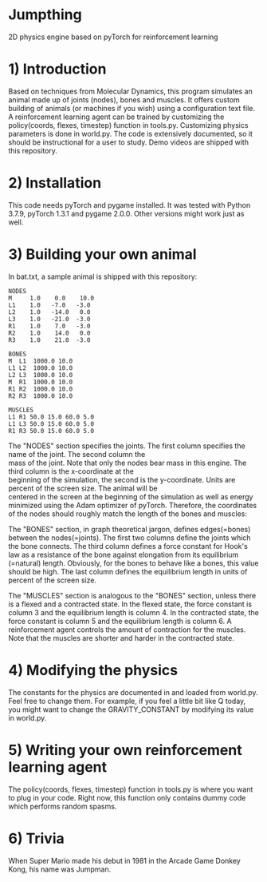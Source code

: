 # Jumpthing
2D physics engine based on pyTorch for reinforcement learning

# 1) Introduction  
Based on techniques from Molecular Dynamics, this program simulates an animal made up of joints (nodes), bones and muscles. It offers custom building of animals (or machines if you wish) using a configuration text file. A reinforcement learning agent can be trained by customizing the policy(coords, flexes, timestep) function in tools.py. Customizing physics parameters is done in world.py. The code is extensively documented, so it should be instructional for a user to study. Demo videos are shipped with this repository.

# 2) Installation
This code needs pyTorch and pygame installed. It was tested with Python 3.7.9, pyTorch 1.3.1 and pygame 2.0.0.  Other versions might work just as well.

# 3) Building your own animal  
In bat.txt, a sample animal is shipped with this repository:  

    NODES
    M     1.0    0.0    10.0
    L1    1.0   -7.0   -3.0
    L2    1.0   -14.0   0.0
    L3    1.0   -21.0  -3.0
    R1    1.0    7.0   -3.0
    R2    1.0    14.0   0.0
    R3    1.0    21.0  -3.0
    
    BONES
    M  L1  1000.0 10.0
    L1 L2  1000.0 10.0
    L2 L3  1000.0 10.0
    M  R1  1000.0 10.0
    R1 R2  1000.0 10.0
    R2 R3  1000.0 10.0
    
    MUSCLES
    L1 R1 50.0 15.0 60.0 5.0
    L1 L3 50.0 15.0 60.0 5.0
    R1 R3 50.0 15.0 60.0 5.0


The "NODES" section specifies the joints. The first column specifies the name of the joint. The second column the  
mass of the joint. Note that only the nodes bear mass in this engine. The third column is the x-coordinate at the   
beginning of the simulation, the second is the y-coordinate. Units are percent of the screen size. The animal will be  
centered in the screen at the beginning of the simulation as well as energy minimized using the Adam optimizer of pyTorch. Therefore, the coordinates of the nodes should roughly match the length of the bones and muscles:

The "BONES" section, in graph theoretical jargon, defines edges(=bones) between the nodes(=joints). The first two columns define the joints which the bone connects. The third column defines a force constant for Hook's law as a resistance of the bone against elongation from its equilibrium (=natural) length. Obviously, for the bones to behave like a bones, this value should be high. The last column defines the equilibrium length in units of percent of the screen size.

The "MUSCLES" section is analogous to the "BONES" section, unless there is a flexed and a contracted state. In the flexed state, the force constant is column 3 and the equilibrium length is column 4. In the contracted state, the force constant is column 5 and the equilibrium length is column 6. A reinforcement agent controls the amount of contraction for the muscles. Note that the muscles are shorter and harder in the contracted state.

# 4) Modifying the physics
The constants for the physics are documented in and loaded from world.py. Feel free to change them. For example, if you feel a little bit like Q today, you might want to change the GRAVITY_CONSTANT by modifying its value in world.py.

# 5) Writing your own reinforcement learning agent
The policy(coords, flexes, timestep) function in tools.py is where you want to plug in your code. Right now,
this function only contains dummy code which performs random spasms.

# 6) Trivia
When Super Mario made his debut in 1981 in the Arcade Game Donkey Kong, his name was Jumpman.
 
